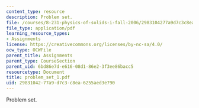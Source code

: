 ```yaml
---
content_type: resource
description: Problem set.
file: /courses/8-231-physics-of-solids-i-fall-2006/2983104277a9d7c3c8ea6255aed3e790_problem_set_1.pdf
file_type: application/pdf
learning_resource_types:
- Assignments
license: https://creativecommons.org/licenses/by-nc-sa/4.0/
ocw_type: OCWFile
parent_title: Assignments
parent_type: CourseSection
parent_uid: 6bd86e7d-e616-08d1-86e2-3f3ee86bacc5
resourcetype: Document
title: problem_set_1.pdf
uid: 29831042-77a9-d7c3-c8ea-6255aed3e790
---
```

Problem set.